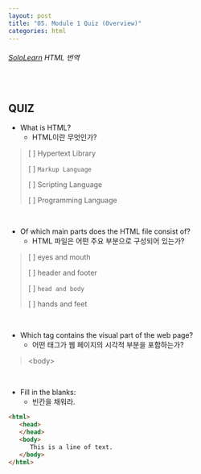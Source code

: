 ```yaml
---
layout: post
title: "05. Module 1 Quiz (Overview)"
categories: html
---
```


###### [SoloLearn](https://www.sololearn.com/) HTML 번역

<br>

## QUIZ

- What is HTML?
  - HTML이란 무엇인가?

> [ ] Hypertext Library
>
> [ ] `Markup Language`
>
> [ ] Scripting Language
>
> [ ] Programming Language

<br>

- Of which main parts does the HTML file consist of?
  - HTML 파일은 어떤 주요 부분으로 구성되어 있는가?

> [ ] eyes and mouth
>
> [ ] header and footer
>
> [ ] `head and body`
>
> [ ] hands and feet

<br>

- Which tag contains the visual part of the web page?
  - 어떤 태그가 웹 페이지의 시각적 부분을 포함하는가?

> \<body>

<br>

- Fill in the blanks:
  - 빈칸을 채워라.

```html
<html>
   <head>
   </head>
   <body>
      This is a line of text.
   </body>
</html>
```

<br>